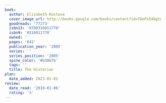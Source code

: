 ```yaml
---
book:
  author: Elizabeth Kostova
  cover_image_url: http://books.google.com/books/content?id=TDePs54bgtgC&printsec=frontcover&img=1&zoom=1&source=gbs_api
  goodreads: '77273'
  isbn13: '9780316011778'
  isbn9: '0316011770'
  owned: ''
  pages: '642'
  publication_year: '2005'
  series: ''
  series_position: '2005'
  spine_color: '#b39b7b'
  tags: ''
  title: The Historian
plan:
  date_added: 2023-01-01
review:
  date_read: '2010-01-06'
  rating: '3'
---
```

